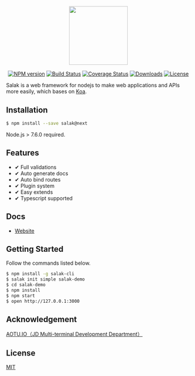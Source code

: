 <h3 style="text-align:center;font-weight: 300;" align="center">
  <img src="https://img10.360buyimg.com/uba/jfs/t1/5886/37/9397/36866/5bac77adE0c759743/c1be1bebd2af6d3e.png" width="160px">
</h3>

<p align="center">
  <a href="https://npmjs.org/package/salak"><img src="https://img.shields.io/npm/v/salak.svg?style=flat-square" alt="NPM version"></a>
  <a href="https://travis-ci.org/SalakJS/salak"><img src="https://img.shields.io/travis/SalakJS/salak.svg?style=flat-square" alt="Build Status"></a>
  <a href="https://codecov.io/github/salakjs/salak?branch=master"><img src="https://img.shields.io/codecov/c/github/salakjs/salak.svg?style=flat-square" alt="Coverage Status"></a>
  <a href="https://npmjs.org/package/salak"><img src="https://img.shields.io/npm/dm/salak.svg?style=flat-square" alt="Downloads"></a>
  <a href="https://github.com/SalakJS/salak"><img src="https://img.shields.io/github/license/SalakJS/salak.svg?style=flat-square" alt="License"></a>
</p>

Salak is a web framework for nodejs to make web applications and APIs more easily, which bases on [Koa](https://github.com/koajs/koa).

## Installation

```bash
$ npm install --save salak@next
```

Node.js > 7.6.0 required.

## Features

- ✔︎ Full validations
- ✔︎ Auto generate docs
- ✔︎ Auto bind routes
- ✔︎ Plugin system
- ✔︎ Easy extends
- ✔︎ Typescript supported

## Docs

- [Website](https://salakjs.github.io/docs/)

## Getting Started

Follow the commands listed below.

```bash
$ npm install -g salak-cli
$ salak init simple salak-demo
$ cd salak-demo
$ npm install
$ npm start
$ open http://127.0.0.1:3000
```

## Acknowledgement

[AOTU.IO（JD Multi-terminal Development Department）](https://aotu.io)

## License

[MIT](LICENSE)

